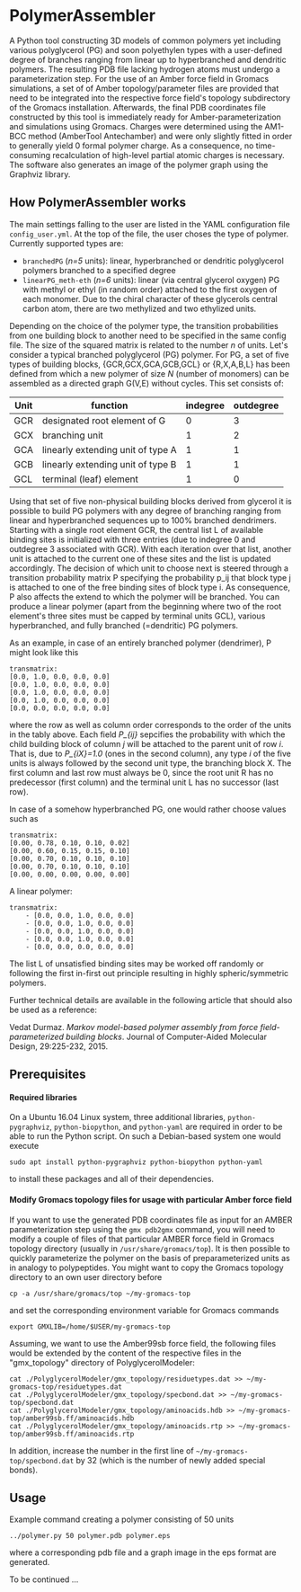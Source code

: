 # PolymerAssembler

A Python tool constructing 3D models of common polymers yet including various polyglycerol (PG) and soon polyethylen types with a user-defined degree of branches ranging from linear up to hyperbranched and dendritic polymers. The resulting PDB file lacking hydrogen atoms must undergo a parameterization step. For the use of an Amber force field in Gromacs simulations, a set of of Amber topology/parameter files are provided that need to be integrated into the respective force field's topology subdirectory of the Gromacs installation. Afterwards, the final PDB coordinates file constructed by this tool is immediately ready for Amber-parameterization and simulations using Gromacs. Charges were determined using the AM1-BCC method (AmberTool Antechamber) and were only slightly fitted in order to generally yield 0 formal polymer charge. As a consequence, no time-consuming recalculation of high-level partial atomic charges is necessary. The software also generates an image of the polymer graph using the Graphviz library.
 

How PolymerAssembler works
--------------------------

The main settings falling to the user are listed in the YAML configuration file `config_user.yml`. At the top of the file, the user choses the type of polymer. Currently supported types are:

- `branchedPG` (*n=5* units): linear, hyperbranched or dendritic polyglycerol polymers branched to a specified degree
- `linearPG_meth-eth` (*n=6* units): linear (via central glycerol oxygen) PG with methyl or ethyl (in random order) attached to the first oxygen of each monomer. Due to the chiral character of these glycerols central carbon atom, there are two methylized and two ethylized units. 

Depending on the choice of the polymer type, the transition probabilities from one building block to another need to be specified in the same config file. The size of the squared matrix is related to the number *n* of units. Let's consider a typical branched polyglycerol (PG) polymer. For PG, a set of five types of building blocks, {GCR,GCX,GCA,GCB,GCL} or {R,X,A,B,L} has been defined from which a new polymer of size *N* (number of monomers) can be assembled as a directed graph G(V,E) without cycles. This set consists of:

|Unit| function                          | indegree | outdegree |
|----|-----------------------------------|----------|-----------|
|GCR | designated root element of G      | 0        | 3         |
|GCX | branching unit                    | 1        | 2         |
|GCA | linearly extending unit of type A | 1        | 1         |
|GCB | linearly extending unit of type B | 1        | 1         |
|GCL | terminal (leaf) element           | 1        | 0         |

Using that set of five non-physical building blocks derived from glycerol it is possible to build PG polymers with any degree of branching ranging from linear and hyperbranched sequences up to 100% branched dendrimers. Starting with a single root element GCR, the central list L of available binding sites is initialized with three entries (due to indegree 0 and outdegree 3 associated with GCR). With each iteration over that list, another unit is attached to the current one of these sites and the list is updated accordingly. The decision of which unit to choose next is steered through a transition probability matrix P specifying the probability p_ij that block type j is attached to one of the free binding sites of block type i. As consequence, P also affects the extend to which the polymer will be branched. You can produce a linear polymer (apart from the beginning where two of the root element's three sites must be capped by terminal units GCL), various hyperbranched, and fully branched (=dendritic) PG polymers.

As an example, in case of an entirely branched polymer (dendrimer), P might look like this

`transmatrix:`<br />
`[0.0, 1.0, 0.0, 0.0, 0.0]`<br />
`[0.0, 1.0, 0.0, 0.0, 0.0]`<br />
`[0.0, 1.0, 0.0, 0.0, 0.0]`<br />
`[0.0, 1.0, 0.0, 0.0, 0.0]`<br />
`[0.0, 0.0, 0.0, 0.0, 0.0]`<br />

where the row as well as column order corresponds to the order of the units in the tably above. Each field *P_{ij}* sepcifies the probability with which the child building block of column *j* will be attached to the parent unit of row *i*. That is, due to *P_{iX}=1.0* (ones in the second column), any type *i* of the five units is always followed by the second unit type, the branching block X. The first column and last row must always be 0, since the root unit R has no predecessor (first column) and the terminal unit L has no successor (last row).

In case of a somehow hyperbranched PG, one would rather choose values such as

`transmatrix:`<br />
`[0.00, 0.78, 0.10, 0.10, 0.02]`<br />
`[0.00, 0.60, 0.15, 0.15, 0.10]`<br />
`[0.00, 0.70, 0.10, 0.10, 0.10]`<br />
`[0.00, 0.70, 0.10, 0.10, 0.10]`<br />
`[0.00, 0.00, 0.00, 0.00, 0.00]`<br />

A linear polymer:
```
transmatrix:
    - [0.0, 0.0, 1.0, 0.0, 0.0]
    - [0.0, 0.0, 1.0, 0.0, 0.0]
    - [0.0, 0.0, 1.0, 0.0, 0.0]
    - [0.0, 0.0, 1.0, 0.0, 0.0]
    - [0.0, 0.0, 0.0, 0.0, 0.0]
```

The list L of unsatisfied binding sites may be worked off randomly or following the first in-first out principle resulting in highly spheric/symmetric polymers.

Further technical details are available in the following article that should also be used as a reference:

Vedat Durmaz. *Markov model-based polymer assembly from force field-parameterized building blocks*. Journal of Computer-Aided Molecular Design, 29:225-232, 2015.



Prerequisites
-------------

#### Required libraries

On a Ubuntu 16.04 Linux system, three additional libraries, `python-pygraphviz`, `python-biopython`, and `python-yaml` are required in order to be able to run the Python script. On such a Debian-based system one would execute

`sudo apt install python-pygraphviz python-biopython python-yaml`

to install these packages and all of their dependencies.


#### Modify Gromacs topology files for usage with particular Amber force field

If you want to use the generated PDB coordinates file as input for an AMBER parameterization step using the `gmx pdb2gmx` command, you will need to modify a couple of files of that particular AMBER force field in Gromacs topology directory (usually in `/usr/share/gromacs/top`). It is then possible to quickly parameterize the polymer on the basis of preparameterized units as in analogy to polypeptides. You might want to copy the Gromacs topology directory to an own user directory before

`cp -a /usr/share/gromacs/top ~/my-gromacs-top`

and set the corresponding environment variable for Gromacs commands

`export GMXLIB=/home/$USER/my-gromacs-top`

Assuming, we want to use the Amber99sb force field, the following files would be extended by the content of the respective files in the "gmx_topology" directory of PolyglycerolModeler:

`cat ./PolyglycerolModeler/gmx_topology/residuetypes.dat >> ~/my-gromacs-top/residuetypes.dat`<br />
`cat ./PolyglycerolModeler/gmx_topology/specbond.dat >> ~/my-gromacs-top/specbond.dat`<br />
`cat ./PolyglycerolModeler/gmx_topology/aminoacids.hdb >> ~/my-gromacs-top/amber99sb.ff/aminoacids.hdb`<br />
`cat ./PolyglycerolModeler/gmx_topology/aminoacids.rtp >> ~/my-gromacs-top/amber99sb.ff/aminoacids.rtp`<br />

In addition, increase the number in the first line of `~/my-gromacs-top/specbond.dat` by 32 (which is the number of newly added special bonds).




Usage
-----

Example command creating a polymer consisting of 50 units 

`../polymer.py 50 polymer.pdb polymer.eps`

where a corresponding pdb file and a graph image in the eps format are generated. 

To be continued ...
